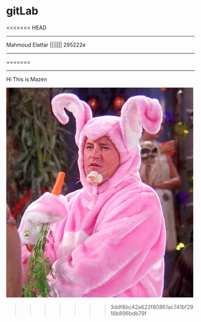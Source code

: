 # gitLab
<<<<<<< HEAD
******
Mahmoud Elattar
||||||| 295222e
******
=======

---

Hi This is Mazen

![](imgs/1.jpg)
>>>>>>> 3ddf8bc42a622f80861ac741bf2918b896bdb79f
